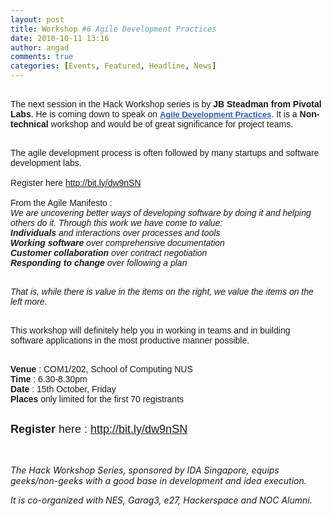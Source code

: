 ```yaml
---
layout: post
title: Workshop #6 Agile Development Practices
date: 2010-10-11 13:16
author: angad
comments: true
categories: [Events, Featured, Headline, News]
---
```

<div id=":13k">
<div><span style="font-family: arial, sans-serif; border-collapse: collapse;"><br/>
The next session in the Hack Workshop series is by <strong>JB Steadman from Pivotal Labs</strong>. He is coming down to speak on <a style="color: #2a5db0; font-size: 13px;" href="http://en.wikipedia.org/wiki/Agile_software_development" target="_blank"><strong>Agile Development Practices</strong></a>. It is a <strong>Non-technical </strong>workshop and would be of great significance for project teams.<br/><br/>

The agile development process is often followed by many startups and software development labs.
<br/><br/>
Register here <a style="color: #2a5db0; font-size: 13px;" href="http://bit.ly/dw9nSN" target="_blank">http://bit.ly/dw9nSN</a>
<br/><br/>
From the Agile Manifesto :<br/>
<em>
We are uncovering better ways of developing software by doing it and helping others do it. Through this work we have come to value:<br/>
<strong>Individuals</strong> and interactions over processes and tools<br/>
<strong>Working</strong> <strong>software</strong> over comprehensive documentation<br/>
<strong>Customer</strong> <strong>collaboration</strong> over contract negotiation<br/>
<strong>Responding</strong> <strong>to</strong> <strong>change</strong> over following a plan</em><br/><br/>

<em> </em><em>That is, while there is value in the items on the right, we value the items on the left more.</em><br/><br/>

This workshop will definitely help you in working in teams and in building software applications in the most productive manner possible.<br/><br/>

<strong>Venue</strong> : COM1/202, School of Computing NUS<br/>
<strong>Time</strong> : 6.30-8.30pm<br/>
<strong>Date</strong> : 15th October, Friday<br/>
<strong>Places</strong> only limited for the first 70 registrants<br/><br/>

<strong><span style="font-size: large;">Register</span></strong><span style="font-size: large;"> here : <a style="color: #2a5db0;" href="http://bit.ly/dw9nSN" target="_blank">http://bit.ly/dw9nSN</a></span><br/><br/>
<br/>
</span></div>
</div>

<em>The Hack Workshop Series, sponsored by IDA Singapore, equips geeks/non-geeks with a good base in development and idea execution.

It is co-organized with NES, Garag3, e27, Hackerspace and NOC Alumni.</em>
